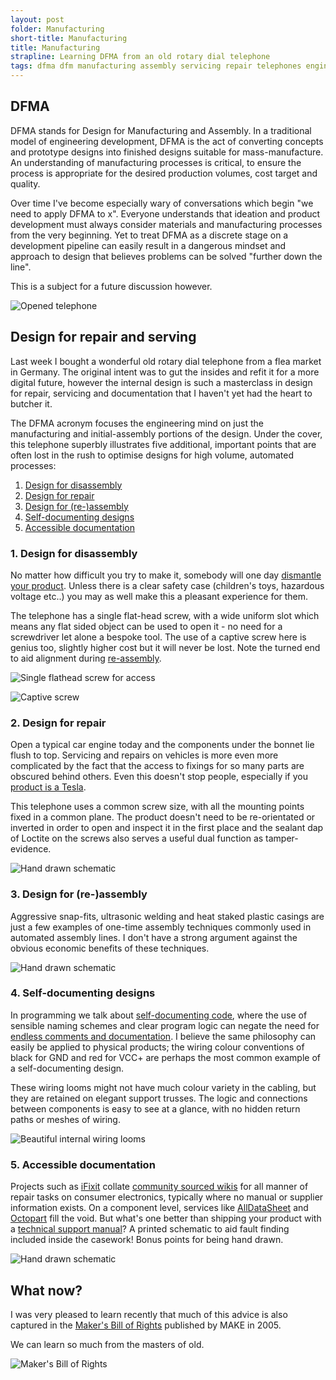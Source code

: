 ```yaml
---
layout: post
folder: Manufacturing
short-title: Manufacturing
title: Manufacturing
strapline: Learning DFMA from an old rotary dial telephone 
tags: dfma dfm manufacturing assembly servicing repair telephones engineering
---
```



## DFMA ##

DFMA stands for Design for Manufacturing and Assembly. In a traditional model of engineering development, DFMA is the act of converting concepts and prototype designs into finished designs suitable for mass-manufacture. An understanding of manufacturing processes is critical, to ensure the process is appropriate for the desired production volumes, cost target and quality.

Over time I've become especially wary of conversations which begin "we need to apply DFMA to x". Everyone understands that ideation and product development must always consider materials and manufacturing processes from the very beginning. Yet to treat DFMA as a discrete stage on a development pipeline can easily result in a dangerous mindset and approach to design that believes problems can be solved "further down the line".

This is a subject for a future discussion however.

![Opened telephone](/images/posts/Manufacturing/outside.jpg)

## Design for repair and serving ##

Last week I bought a wonderful old rotary dial telephone from a flea market in Germany. The original intent was to gut the insides and refit it for a more digital future, however the internal design is such a masterclass in design for repair, servicing and documentation that I haven't yet had the heart to butcher it. 

The DFMA acronym focuses the engineering mind on just the manufacturing and initial-assembly portions of the design. Under the cover, this telephone superbly illustrates five additional, important points that are often lost in the rush to optimise designs for high volume, automated processes: 

1. [Design for disassembly](#1-design-for-disassembly)
2. [Design for repair](#2-design-for-repair)
3. [Design for (re-)assembly](#3-design-for-re-assembly)
4. [Self-documenting designs](#4-self-documenting-designs)
5. [Accessible documentation](#5-accessible-documentation)

### 1. Design for disassembly ###

No matter how difficult you try to make it, somebody will one day [dismantle your product](http://www.nightscout.info/). Unless there is a clear safety case (children's toys, hazardous voltage etc..) you may as well make this a pleasant experience for them.

The telephone has a single flat-head screw, with a wide uniform slot which means any flat sided object can be used to open it - no need for a screwdriver let alone a bespoke tool. The use of a captive screw here is genius too, slightly higher cost but it will never be lost. Note the turned end to aid alignment during [re-assembly](#5-design-for-re-assembly).

![Single flathead screw for access](/images/posts/Manufacturing/access.jpg)

![Captive screw](/images/posts/Manufacturing/screw.jpg)

### 2. Design for repair ###

Open a typical car engine today and the components under the bonnet lie flush to top. Servicing and repairs on vehicles is more even more complicated by the fact that the access to fixings for so many parts are obscured behind others. Even this doesn't stop people, especially if you [product is a Tesla](https://www.youtube.com/watch?v=NuAMczraBIM).

This telephone uses a common screw size, with all the mounting points fixed in a common plane. The product doesn't need to be re-orientated or inverted in order to open and inspect it in the first place and the sealant dap of Loctite on the screws also serves a useful dual function as tamper-evidence.

![Hand drawn schematic](/images/posts/Manufacturing/insides.jpg)

### 3. Design for (re-)assembly ###

Aggressive snap-fits, ultrasonic welding and heat staked plastic casings are just a few examples of one-time assembly techniques commonly used in automated assembly lines. I don't have a strong argument against the obvious economic benefits of these techniques.   

![Hand drawn schematic](/images/posts/Manufacturing/open.jpg)

### 4. Self-documenting designs ###

In programming we talk about [self-documenting code](https://www.amazon.com/Clean-Code-Handbook-Software-Craftsmanship/dp/0132350882), where the use of sensible naming schemes and clear program logic can negate the need for [endless comments and documentation](http://thedailywtf.com/articles/CodeThatDocumentsItselfSoWellItDoesNotNeedComments). I believe the same philosophy can easily be applied to physical products; the wiring colour conventions of black for GND and red for VCC+ are perhaps the most common example of a self-documenting design.

These wiring looms might not have much colour variety in the cabling, but they are retained on elegant support trusses. The logic and connections between components is easy to see at a glance, with no hidden return paths or meshes of wiring.

![Beautiful internal wiring looms](/images/posts/Manufacturing/wiring.jpg)

### 5. Accessible documentation ###

Projects such as [iFixit](https://www.ifixit.com/) collate [community sourced wikis](https://www.youtube.com/watch?v=dMwLUnd_ydI) for all manner of repair tasks on consumer electronics, typically where no manual or supplier information exists. On a component level, services like [AllDataSheet](https://www.alldatasheet.com/) and [Octopart](https://octopart.com/) fill the void. But what's one better than shipping your product with a [technical support manual](https://archive.org/details/computermanuals)? A printed schematic to aid fault finding included inside the casework! Bonus points for being hand drawn.

![Hand drawn schematic](/images/posts/Manufacturing/label.jpg)

## What now?

I was very pleased to learn recently that much of this advice is also captured in the [Maker's Bill of Rights](https://cdn.makezine.com/make/MAKERS_RIGHTS.pdf) published by MAKE in 2005. 

We can learn so much from the masters of old.

![Maker's Bill of Rights](/images/posts/Manufacturing/makers-rights.jpg)